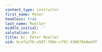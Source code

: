 ```yaml
---
content_type: instructor
first_name: Peter
headless: true
last_name: Mueller
middle_initial: ''
salutation: Dr.
title: Dr. Peter Mueller
uid: bce7a37b-a587-f80e-c791-4306f8a8ee97
---
```

